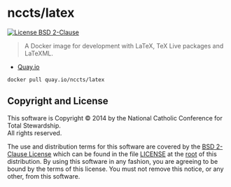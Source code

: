nccts/latex
===========

[![License BSD 2-Clause](https://img.shields.io/badge/license-BSD-brightgreen.svg?style=flat)](http://opensource.org/licenses/BSD-2-Clause)

> A Docker image for development with LaTeX, TeX Live packages and LaTeXML.

* [Quay.io](https://quay.io/repository/nccts/latex)

```shell
docker pull quay.io/nccts/latex
```

## Copyright and License

This software is Copyright &copy; 2014 by the National Catholic Conference for Total Stewardship.<br>All rights reserved.

The use and distribution terms for this software are covered by the [BSD 2-Clause License](http://opensource.org/licenses/BSD-2-Clause) which can be found in the file [LICENSE](https://raw.githubusercontent.com/NCCTS/latex-docker/master/LICENSE) at the [root](https://github.com/NCCTS/latex-docker/tree/master) of this distribution. By using this software in any fashion, you are agreeing to be bound by the terms of this license. You must not remove this notice, or any other, from this software.
